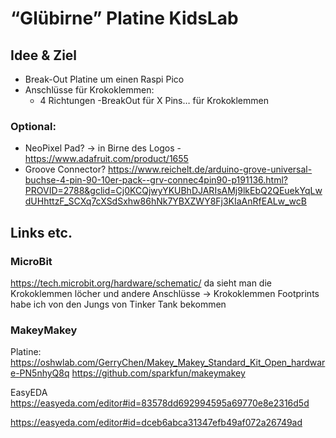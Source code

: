 # “Glübirne” Platine KidsLab
## Idee & Ziel
- Break-Out Platine um einen Raspi Pico 
- Anschlüsse für Krokoklemmen:
  - 4 Richtungen
  -BreakOut für X Pins… für Krokoklemmen  
### Optional:
- NeoPixel Pad? -> in Birne des Logos - https://www.adafruit.com/product/1655
- Groove Connector? 
https://www.reichelt.de/arduino-grove-universal-buchse-4-pin-90-10er-pack--grv-connec4pin90-p191136.html?PROVID=2788&gclid=Cj0KCQjwyYKUBhDJARIsAMj9lkEbQ2QEuekYqLwdUHhttzF_SCXq7cXSdSxhw86hNk7YBXZWY8Fj3KIaAnRfEALw_wcB



## Links etc.
### MicroBit
https://tech.microbit.org/hardware/schematic/
da sieht man die Krokoklemmen löcher und andere Anschlüsse
-> Krokoklemmen Footprints habe ich von den Jungs von Tinker Tank bekommen

### MakeyMakey

Platine:
https://oshwlab.com/GerryChen/Makey_Makey_Standard_Kit_Open_hardware-PN5nhyQ8q
https://github.com/sparkfun/makeymakey

EasyEDA
https://easyeda.com/editor#id=83578dd692994595a69770e8e2316d5d

https://easyeda.com/editor#id=dceb6abca31347efb49af072a26749ad





